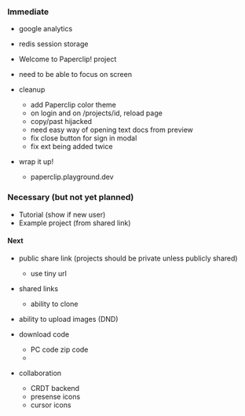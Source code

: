 
### Immediate

- google analytics
- redis session storage
- Welcome to Paperclip! project

- need to be able to focus on screen

- cleanup
  - add Paperclip color theme
  - on login and on /projects/id, reload page
  - copy/past hijacked
  - need easy way of opening text docs from preview
  - fix close button for sign in modal
  - fix ext being added twice

- wrap it up!
  - paperclip.playground.dev

### Necessary (but not yet planned)

- Tutorial (show if new user)
- Example project (from shared link)


#### Next

- public share link (projects should be private unless publicly shared)
  - use tiny url

- shared links
  - ability to clone

- ability to upload images (DND)
- download code
  - PC code zip code
  - 

- collaboration
  - CRDT backend
  - presense icons
  - cursor icons
